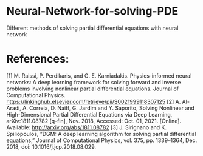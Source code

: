 # Neural-Network-for-solving-PDE
Different methods of solving partial differential equations with neural network  
# References:  
[1] M. Raissi, P. Perdikaris, and G. E. Karniadakis. Physics-informed neural networks: A deep learning framework for solving forward and inverse problems involving nonlinear partial differential equations. Journal of Computational Physics. https://linkinghub.elsevier.com/retrieve/pii/S0021999118307125
[2] A. Al-Aradi, A. Correia, D. Naiff, G. Jardim and Y. Saporito, Solving Nonlinear and High-Dimensional Partial Differential Equations via Deep Learning, arXiv:1811.08782 [q-fin], Nov. 2018, Accessed: Oct. 01, 2021. [Online]. Available: http://arxiv.org/abs/1811.08782
[3] J. Sirignano and K. Spiliopoulos, “DGM: A deep learning algorithm for solving partial differential equations,” Journal of Computational Physics, vol. 375, pp. 1339–1364, Dec. 2018, doi: 10.1016/j.jcp.2018.08.029.

